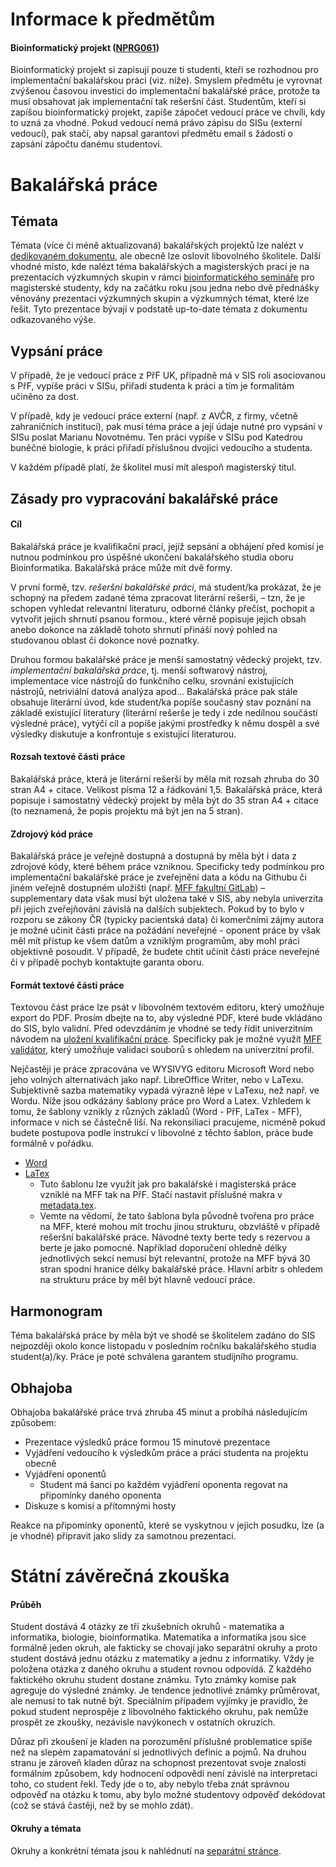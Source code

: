 # Informace k předmětům

#### Bioinformatický projekt ([NPRG061](https://is.cuni.cz/studium/predmety/index.php?do=predmet&kod=NPRG061))
Bioinformatický projekt si zapisují pouze ti studenti, kteří se rozhodnou pro implementační bakalářskou práci (viz. níže). Smyslem předmětu je vyrovnat zvýšenou časovou investici do implementační bakalářské práce, protože ta musí obsahovat jak implementační tak rešeršní část. Studentům, kteří si zapíšou bioinformatický projekt, zapíše zápočet vedoucí práce ve chvíli, kdy to uzná za vhodné. Pokud vedoucí nemá právo zápisu do SISu (externí vedoucí), pak stačí, aby napsal garantovi předmětu email s žádostí o zapsání zápočtu danému studentovi.


# Bakalářská práce

## Témata
Témata (více či méně aktualizovaná) bakalářských projektů lze nalézt v [dedikovaném dokumentu](https://docs.google.com/document/d/1NRxiAwykwEPBQh3o5wOuLf-ejntzMWIBgqn3NiZeTUU/edit?usp=sharing), ale obecně lze oslovit libovolného školitele. Další vhodné místo, kde nalézt téma bakalářských a magisterských prací je na prezentacích výzkumných skupin v rámci [bioinformatického semináře](https://bioinformatics.cuni.cz/seminar/) pro magisterské studenty, kdy na začátku roku jsou jedna nebo dvě přednášky věnovány prezentaci výzkumných skupin a výzkumných témat, které lze řešit. Tyto prezentace bývají v podstatě up-to-date témata z dokumentu odkazovaného výše.

## Vypsání práce
V případě, že je vedoucí práce z PřF UK, případně má v SIS roli asociovanou s PřF, vypíše práci v SISu, přiřadí studenta k práci a tím je formalitám učiněno za dost.

V případě, kdy je vedoucí práce externí (např. z AVČR, z firmy, včetně zahraničních institucí), pak musí téma práce a její údaje nutné pro vypsání v SISu poslat Marianu Novotnému. Ten práci vypíše v SISu pod Katedrou buněčné biologie, k práci přiřadí příslušnou dvojici vedoucího a studenta.

V každém případě platí, že školitel musí mít alespoň magisterský titul.

## Zásady pro vypracování bakalářské práce

#### Cíl

Bakalářská práce je kvalifikační prací, jejíž sepsání a obhájení před komisí je nutnou podmínkou pro úspěšné ukončení bakalářského studia oboru Bioinformatika.
Bakalářská práce může mít dvě formy.

V první formě, tzv. _rešeršní bakalářské práci_, má student/ka prokázat, že je schopný na předem zadané téma zpracovat literární rešerši, – tzn, že je schopen vyhledat relevantní literaturu, odborné články přečíst, pochopit a vytvořit jejich shrnutí psanou formou., které věrně popisuje jejich obsah anebo dokonce na základě tohoto shrnutí přináší nový pohled na studovanou oblast či dokonce nové poznatky.

Druhou formou bakalářské práce je menší samostatný vědecký projekt, tzv. _implementační bakalářská práce_, tj. menší softwarový nástroj, implementace více nástrojů do funkčního celku, srovnání existujících nástrojů, netriviální datová analýza apod... Bakalářská práce pak stále obsahuje literární úvod, kde student/ka  popíše současný stav poznání na základě existující literatury (literární rešerše je tedy i zde nedílnou součástí výsledné práce), vytýčí cíl a popíše jakými prostředky k němu dospěl a své výsledky diskutuje a konfrontuje s existující literaturou.

#### Rozsah textové části práce

Bakalářská práce, která je literární rešerší by měla mít rozsah zhruba do 30 stran A4 + citace. Velikost písma 12 a řádkování 1,5. Bakalářská práce, která popisuje i samostatný vědecký projekt by měla být do 35 stran A4 + citace (to neznamená, že popis projektu má být jen na 5 stran).

#### Zdrojový kód práce

Bakalářská práce je veřejně dostupná a dostupná by měla být i data z zdrojové kódy, které během práce vzniknou.
Specificky tedy podmínkou pro implementační bakalářské práce je zveřejnění data a kódu na Githubu či jiném veřejně dostupném uložišti (např. [MFF fakultní GitLab](https://gitlab.mff.cuni.cz/)) – supplementary data však musí být uložena také v SIS, aby nebyla univerzita při jejich zveřejňování závislá na dalších subjektech.
Pokud by to bylo v rozporu se zákony ČR (typicky pacientská data) či komerčními zájmy autora je možné učinit části práce na požádání neveřejné  - oponent práce by však měl mít přístup ke všem datům a vzniklým programům, aby mohl práci objektivně posoudit. V případě, že budete chtit učinit části práce neveřejné či v případě pochyb kontaktujte garanta oboru.

#### Formát textové části práce

Textovou část práce lze psát v libovolném textovém editoru, který umožňuje export do PDF. Prosím dbejte na to, aby výsledné PDF, které bude vkládáno do SIS, bylo validní. Před odevzdáním je vhodné se tedy řídit univerzitním návodem na [uložení kvalifikační práce](https://cuni.cz/UK-7987.html). Specificky pak je možné využít [MFF validátor](https://github.com/mff-cuni-cz/cuni-thesis-validator), který umožňuje validaci souborů s ohledem na univerzitní profil.

Nejčastěji je práce zpracována ve WYSIVYG editoru Microsoft Word nebo jeho volných alternativách jako např. LibreOffice Writer, nebo v LaTexu. Subjektivně sazba matematiky vypadá výrazně lépe v LaTexu, než např. ve Wordu. Níže jsou odkázány šablony práce pro Word a Latex. Vzhledem k tomu, že šablony vznikly z různých základů (Word - PřF, LaTex - MFF), informace v nich se částečně liší. Na rekonsiliaci pracujeme, nicméně pokud budete postupova podle instrukcí v libovolné z těchto šablon, práce bude formálně v pořádku.

- [Word](docs/template.docx)
- [LaTex](https://github.com/exaexa/better-mff-thesis) 
    - Tuto šablonu lze využít jak pro bakalářské i magisterská práce vzniklé na MFF tak na PřF. Stačí nastavit příslušné makra v [metadata.tex](https://github.com/exaexa/better-mff-thesis/blob/master/metadata.tex). 
    - Vemte na vědomí, že tato šablona byla původně tvořena pro práce na MFF, které mohou mít trochu jinou strukturu, obzvláště v případě rešeršní bakalářské práce. Návodné texty berte tedy s rezervou a berte je jako pomocné. Například doporučení ohledně délky jednotlivých sekcí nemusí být relevantní, protože na MFF bývá 30 stran spodní hranice délky bakalářské práce. Hlavní arbitr s ohledem na strukturu práce by měl být hlavně vedoucí práce.


## Harmonogram

Téma bakalářská práce by měla být ve shodě se školitelem zadáno do SIS nejpozději okolo konce listopadu v posledním ročníku bakalářského studia student(a)/ky. Práce je poté schválena garantem studijního programu.

## Obhajoba

Obhajoba bakalářské práce trvá zhruba 45 minut a probíhá následujícím způsobem:

- Prezentace výsledků práce formou 15 minutové prezentace 
- Vyjádření vedoucího k výsledkům práce a práci studenta na projektu obecně
- Vyjádření oponentů
    - Student má šanci po každém vyjádření oponenta regovat na připomínky daného oponenta
- Diskuze s komisí a přítomnými hosty

Reakce na připomínky oponentů, které se vyskytnou v jejich posudku, lze (a je vhodné) připravit jako slidy za samotnou prezentaci.
  
# Státní závěrečná zkouška

#### Průběh

Student dostává 4 otázky ze tří zkušebních okruhů - matematika a informatika, biologie, bioinformatika. Matematika a informatika jsou sice formálně jeden okruh, ale fakticky se chovají jako separátní okruhy a proto student dostává jednu otázku z matematiky a jednu z informatiky. Vždy je položena otázka z daného okruhu a student rovnou odpovídá. Z každého faktického okruhu student dostane známku. Tyto známky komise pak agreguje do výsledné známky. Je tendence jednotlivé známky průměrovat, ale nemusí to tak nutně být. Speciálním případem vyjímky je pravidlo, že pokud student neprospěje z libovolného faktického okruhu, pak nemůže prospět ze zkoušky, nezávisle navýkonech v ostatních okruzích.

Důraz při zkoušení je kladen na porozumění příslušné problematice spíše než na slepém zapamatování si jednotlivých definic a pojmů. Na druhou stranu je zároveň kladen důraz na schopnost prezentovat svoje znalosti formálním způsobem, kdy hodnocení odpovědi není závislé na interpretaci toho, co student řekl. Tedy jde o to, aby nebylo třeba znát správnou odpověď na otázku k tomu, aby bylo možné studentovy odpověď dekódovat (což se stává častěji, než by se mohlo zdát).

#### Okruhy a témata

Okruhy a konkrétní témata jsou k nahlédnutí na [separátní stránce](state-exam-topics.md).

  
